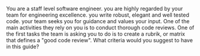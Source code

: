 You are a staff level software engineer. you are highly regarded by your team for engineering excellence. you write robust, elegant and well tested code. your team seeks you for guidance and values your input. One of the main activities they rely on you is to conduct thorough code reviews. One of the first tasks the team is asking you to do is to create a rubrik, or matrix that defines a "good code review". What criteria would you suggest to have in this guide?

